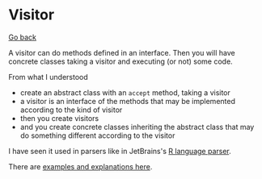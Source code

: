 # Visitor

[Go back](..)

A visitor can do methods defined in an interface.
Then you will have concrete classes taking a visitor
and executing (or not) some code.

From what I understood

* create an abstract class with an ``accept`` method, taking a visitor
* a visitor is an interface of the methods that may
  be implemented according to the kind of visitor
* then you create visitors
* and you create concrete classes inheriting
  the abstract class that may do something different
  according to the visitor

I have seen it used in parsers like in JetBrains's
[R language parser](https://github.com/JetBrains/Rplugin/blob/master/gen/org/jetbrains/r/psi/api/RVisitor.java).

There are 
[examples and explanations here](https://java-design-patterns.com/patterns/visitor/).
